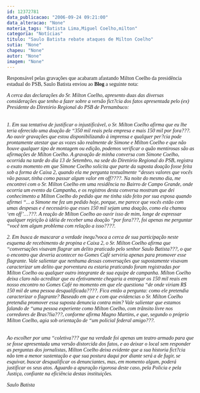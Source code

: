 ```yaml
---
id: 12372781
data_publicacao: "2006-09-24 09:21:00"
data_alteracao: "None"
materia_tags: "Batista Lima,Miguel Coelho,milton"
categoria: "Notícias"
titulo: "Saulo Batista rebate ataques de Milton Coelho"
sutia: "None"
chapeu: "None"
autor: "None"
imagem: "None"
---
```

<p><P><FONT face=Verdana>Responsável pelas gravações que acabaram afastando Milton Coelho da presidência estadual do PSB, Saulo Batista enviou ao <STRONG>Blog</STRONG> a seguinte nota:</FONT></P></p>
<p><P><FONT face=Verdana><EM>A cerca das declarações do Sr. Milton Coelho, apresento duas das diversas considerações que tenho a fazer sobre a versão fict?cia dos fatos apresentada pelo (ex) Presidente do Diretório Regional do PSB de Pernambuco:</EM></FONT></P></p>
<p><P><BR><FONT face=Verdana><EM>1.&nbsp;Em sua tentativa de justificar o injustificável, o Sr. Milton Coelho afirma que eu lhe teria oferecido uma doação de “350 mil reais pela empresa e mais 150 mil por fora???. Ao ouvir gravações que estou disponibilizando à imprensa e qualquer per?cia pode prontamente atestar que as vozes são realmente de Simone e Milton Coelho e que não houve qualquer tipo de montagem ou edição, podemos verificar o quão mentirosas são as afirmações de Milton Coelho. A gravação de minha conversa com Simone Coelho, ocorrida na tarde do dia 13 de Setembro, na sede do Diretório Regional do PSB, registra o exato momento em que Simone Coelho solicita que parte da suposta doação fosse feita sob a forma de Caixa 2, quando ela me pergunta textualmente “desses valores que vocês vão passar, tinha como passar algum valor em off????. Na noite do mesmo dia, me encontrei com o Sr. Milton Coelho em uma residência no Bairro de Campo Grande, onde ocorria um evento da Campanha, e os registros desta conversa mostram que dei conhecimento a Milton Coelho do pedido que me tinha sido feito por sua esposa quando afirmei “... a Simone me fez um pedido hoje, porque, me parece que vocês estão com umas despesas e é necessário que esses 150 mil sejam uma doação, como ela chamou ‘em off’…???. A reação de Milton Coelho ao ouvir isso de mim, longe de expressar qualquer rejeição à idéia de receber uma doação “por fora???, foi apenas me perguntar “você tem algum problema com relação a isso????.</EM></FONT></P></p>
<p><P><FONT face=Verdana><EM>2.&nbsp;Em busca de mascarar a verdade inequ?voca a cerca de sua participação neste esquema de recebimento de propina e Caixa 2, o Sr. Milton Coelho afirma que “conversações visavam flagrar um delito praticado pelo senhor Saulo Batista???, o que o encontro que deveria acontecer no Gomes Café serviria apenas para promover esse flagrante. Vale salientar que nenhuma dessas conversações que supostamente visavam caracterizar um delito que porventura eu estaria praticando foram registradas por Milton Coelho ou qualquer outro integrante de sua equipe de campanha. Milton Coelho deixa claro não acreditar que eu efetivamente chegaria a entregar os 150 mil reais em nosso encontro no Gomes Café no momento em que ele questiona “de onde viriam R$ 150 mil de uma pessoa desqualificada????. Fica então a pergunta: como ele pretendia caracterizar o flagrante? Baseado em que e com que evidencias o Sr. Milton Coelho pretendia promover essa suposta denuncia contra mim? Vale salientar que estamos falando de “uma pessoa experiente como Milton Coelho, com trânsito livre nos corredores de Bras?lia???, conforme afirma Magno Martins, e que, segundo o próprio Milton Coelho, agia sob orientação de “um policial federal amigo???.</EM></FONT></P></p>
<p><P><BR><FONT face=Verdana><EM>Ao escolher por uma “coletiva??? que na verdade foi apenas um teatro armado para que se fosse apresentada uma versão distorcida dos fatos, e ao deixar o local sem responder as perguntas dos jornalistas, Milton Coelho deixa evidente que a sua historia fict?cia não tem a menor sustentação e que sua postura daqui por diante será a de fugir, se esquivar, buscar desqualificar os denunciantes, mas, em momento algum, poderá justificar os seus atos. Aguardo a apuração rigorosa deste caso, pela Policia e pela Justiça, confiante na eficiência destas instituições.</EM></FONT></P></p>
<p><P><FONT face=Verdana><EM>Saulo Batista</EM></FONT></P> </p>
